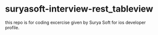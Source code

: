 # suryasoft-interview-rest_tableview
this repo is for coding excercise given by Surya Soft for ios developer profile.
